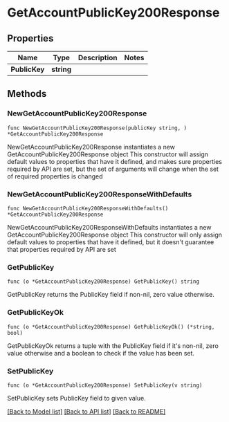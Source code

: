 # GetAccountPublicKey200Response

## Properties

Name | Type | Description | Notes
------------ | ------------- | ------------- | -------------
**PublicKey** | **string** |  | 

## Methods

### NewGetAccountPublicKey200Response

`func NewGetAccountPublicKey200Response(publicKey string, ) *GetAccountPublicKey200Response`

NewGetAccountPublicKey200Response instantiates a new GetAccountPublicKey200Response object
This constructor will assign default values to properties that have it defined,
and makes sure properties required by API are set, but the set of arguments
will change when the set of required properties is changed

### NewGetAccountPublicKey200ResponseWithDefaults

`func NewGetAccountPublicKey200ResponseWithDefaults() *GetAccountPublicKey200Response`

NewGetAccountPublicKey200ResponseWithDefaults instantiates a new GetAccountPublicKey200Response object
This constructor will only assign default values to properties that have it defined,
but it doesn't guarantee that properties required by API are set

### GetPublicKey

`func (o *GetAccountPublicKey200Response) GetPublicKey() string`

GetPublicKey returns the PublicKey field if non-nil, zero value otherwise.

### GetPublicKeyOk

`func (o *GetAccountPublicKey200Response) GetPublicKeyOk() (*string, bool)`

GetPublicKeyOk returns a tuple with the PublicKey field if it's non-nil, zero value otherwise
and a boolean to check if the value has been set.

### SetPublicKey

`func (o *GetAccountPublicKey200Response) SetPublicKey(v string)`

SetPublicKey sets PublicKey field to given value.



[[Back to Model list]](../README.md#documentation-for-models) [[Back to API list]](../README.md#documentation-for-api-endpoints) [[Back to README]](../README.md)


